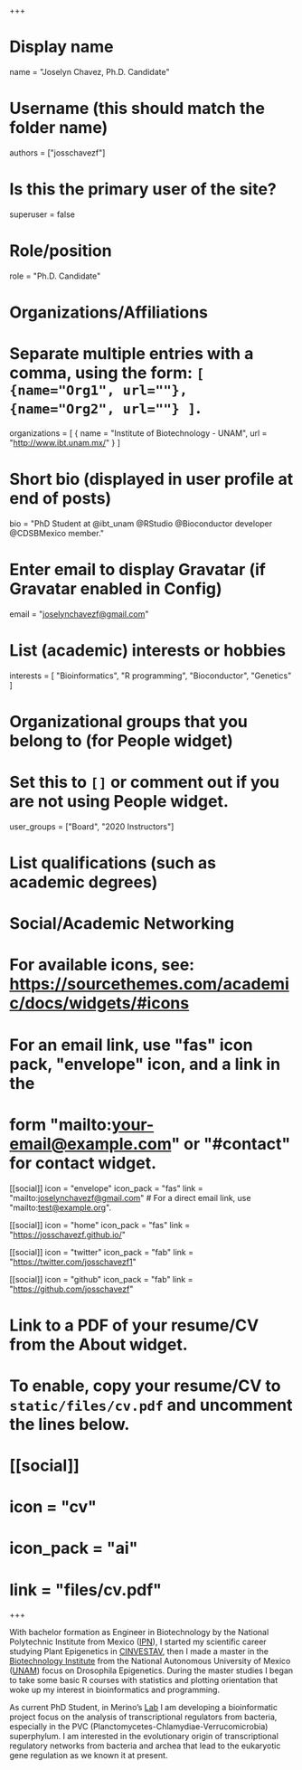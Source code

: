 +++
# Display name
name = "Joselyn Chavez, Ph.D. Candidate"

# Username (this should match the folder name)
authors = ["josschavezf"]

# Is this the primary user of the site?
superuser = false

# Role/position
role = "Ph.D. Candidate"

# Organizations/Affiliations
#   Separate multiple entries with a comma, using the form: `[ {name="Org1", url=""}, {name="Org2", url=""} ]`.
organizations = [ { name = "Institute of Biotechnology - UNAM", url = "http://www.ibt.unam.mx/" } ]

# Short bio (displayed in user profile at end of posts)
bio = "PhD Student at @ibt_unam @RStudio @Bioconductor developer @CDSBMexico member."

# Enter email to display Gravatar (if Gravatar enabled in Config)
email = "joselynchavezf@gmail.com"

# List (academic) interests or hobbies
interests = [
  "Bioinformatics",
  "R programming",
  "Bioconductor",
  "Genetics"
]

# Organizational groups that you belong to (for People widget)
#   Set this to `[]` or comment out if you are not using People widget.
user_groups = ["Board", "2020 Instructors"]

# List qualifications (such as academic degrees)

# Social/Academic Networking
# For available icons, see: https://sourcethemes.com/academic/docs/widgets/#icons
#   For an email link, use "fas" icon pack, "envelope" icon, and a link in the
#   form "mailto:your-email@example.com" or "#contact" for contact widget.

[[social]]
  icon = "envelope"
  icon_pack = "fas"
  link = "mailto:joselynchavezf@gmail.com"  # For a direct email link, use "mailto:test@example.org".

[[social]]
  icon = "home"
  icon_pack = "fas"
  link = "https://josschavezf.github.io/"

[[social]]
  icon = "twitter"
  icon_pack = "fab"
  link = "https://twitter.com/josschavezf1"

[[social]]
  icon = "github"
  icon_pack = "fab"
  link = "https://github.com/josschavezf"

# Link to a PDF of your resume/CV from the About widget.
# To enable, copy your resume/CV to `static/files/cv.pdf` and uncomment the lines below.
# [[social]]
#   icon = "cv"
#   icon_pack = "ai"
#   link = "files/cv.pdf"

+++

With bachelor formation as Engineer in Biotechnology by the National Polytechnic Institute from Mexico ([IPN](http://www.upiig.ipn.mx/)), I started my scientific career studying Plant Epigenetics in [CINVESTAV](http://www.ira.cinvestav.mx/), then I made a master in the [Biotechnology Institute](http://www.ibt.unam.mx/) from the National Autonomous University of Mexico ([UNAM](http://www.unam.mx/)) focus on Drosophila Epigenetics. During the master studies I began to take some basic R courses with statistics and plotting orientation that woke up my interest in bioinformatics and programming.

As current PhD Student, in Merino’s [Lab](http://www.ibt.unam.mx/server/PRG.base?tipo:doc,dir:PRG.grupo,par:Gep,tit:_Grupo_del__Dr._Enrique_Merino) I am developing a bioinformatic project focus on the analysis of transcriptional regulators from bacteria, especially in the PVC (Planctomycetes-Chlamydiae-Verrucomicrobia) superphylum. I am interested in the evolutionary origin of transcriptional regulatory networks from bacteria and archea that lead to the eukaryotic gene regulation as we known it at present.
